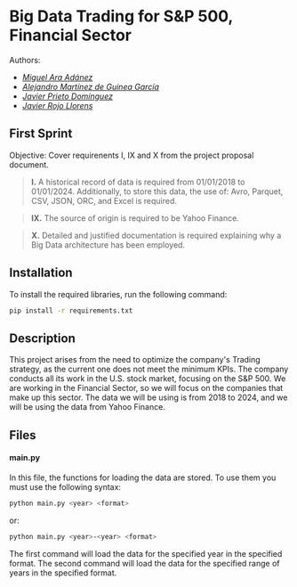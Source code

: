 # Big Data Trading for S&P 500, Financial Sector
Authors:
- _[Miguel Ara Adánez](https://github.com/miguel-ara)_
- _[Alejandro Martínez de Guinea García](https://github.com/xAlexMGGx)_
- _[Javier Prieto Domínguez](https://github.com/javiprietod)_
- _[Javier Rojo Llorens](https://github.com/JavierRojo8)_

## First Sprint
Objective: Cover requirenents I, IX and X from the project proposal document.
> **I.** A historical record of data is required from 01/01/2018 to 01/01/2024. Additionally, to store this data, the use of: Avro, Parquet, CSV, JSON, ORC, and Excel is required.

> **IX.** The source of origin is required to be Yahoo Finance.

> **X.** Detailed and justified documentation is required explaining why a Big Data architecture has been employed.


## Installation
To install the required libraries, run the following command:
```bash
pip install -r requirements.txt
```

## Description
This project arises from the need to optimize the company's Trading strategy, as the current one does not meet the minimum KPIs. The company conducts all its work in the U.S. stock market, focusing on the S&P 500. We are working in the Financial Sector, so we will focus on the companies that make up this sector. The data we will be using is from 2018 to 2024, and we will be using the data from Yahoo Finance.

## Files
#### main.py
In this file, the functions for loading the data are stored. To use them you must use the following syntax:
```bash
python main.py <year> <format>
```
or:
```bash
python main.py <year>-<year> <format>
```
The first command will load the data for the specified year in the specified format. The second command will load the data for the specified range of years in the specified format.

  
